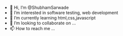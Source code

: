 - 👋 Hi, I’m @ShubhamSarwade
- 👀 I’m interested in software testing,  web development
- 🌱 I’m currently learning html,css,javascript
- 💞️ I’m looking to collaborate on ...
- 📫 How to reach me ...

<!---
8668280724/8668280724 is a ✨ special ✨ repository because its `README.md` (this file) appears on your GitHub profile.
You can click the Preview link to take a look at your changes.
--->
